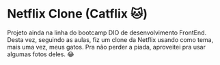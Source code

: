 # Netflix Clone (Catflix :cat:)

Projeto ainda na linha do bootcamp DIO de desenvolvimento FrontEnd.
Desta vez, seguindo as aulas, fiz um clone da Netflix usando como tema, mais uma vez, meus gatos. Pra não perder a piada, aproveitei pra usar algumas fotos deles. :joy:
